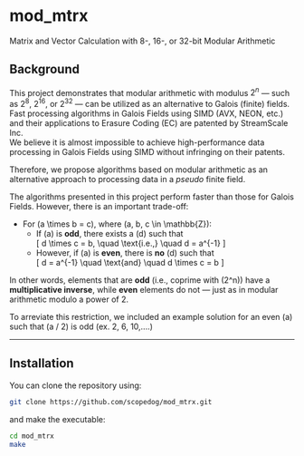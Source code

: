 # mod_mtrx
Matrix and Vector Calculation with 8-, 16-, or 32-bit Modular Arithmetic

## Background

This project demonstrates that modular arithmetic with modulus $2^n$ — such as $2^8$, $2^{16}$, or $2^{32}$ — can be utilized as an alternative to Galois (finite) fields.  
Fast processing algorithms in Galois Fields using SIMD (AVX, NEON, etc.) and their applications to Erasure Coding (EC) are patented by StreamScale Inc.  
We believe it is almost impossible to achieve high-performance data processing in Galois Fields using SIMD without infringing on their patents.  

Therefore, we propose algorithms based on modular arithmetic as an alternative approach to processing data in a *pseudo* finite field.

The algorithms presented in this project perform faster than those for Galois Fields. However, there is an important trade-off:

- For \(a \times b = c\), where \(a, b, c \in \mathbb{Z}\):
  - If \(a\) is **odd**, there exists a \(d\) such that  
    \[
    d \times c = b, \quad \text{i.e.,} \quad d = a^{-1}
    \]
  - However, if \(a\) is **even**, there is **no** \(d\) such that  
    \[
    d = a^{-1} \quad \text{and} \quad d \times c = b
    \]

In other words, elements that are **odd** (i.e., coprime with \(2^n\)) have a **multiplicative inverse**, while **even** elements do not — just as in modular arithmetic modulo a power of 2.

To arreviate this restriction, we included an example solution for an even \(a\) such that \(a / 2\) is odd (ex. 2, 6, 10,....)


---

## Installation

You can clone the repository using:

```sh
git clone https://github.com/scopedog/mod_mtrx.git
```

and make the executable:

```sh
cd mod_mtrx
make
```


